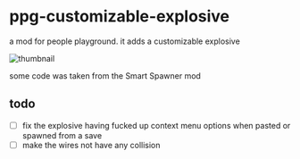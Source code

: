 # ppg-customizable-explosive
a mod for people playground. it adds a customizable explosive

![thumbnail](https://github.com/greginsomtimrem/ppg-customizable-explosive/blob/main/thumb.png?raw=true "thumbnail")

some code was taken from the Smart Spawner mod

## todo
- [ ]  fix the explosive having fucked up context menu options when pasted or spawned from a save
- [ ] make the wires not have any collision
